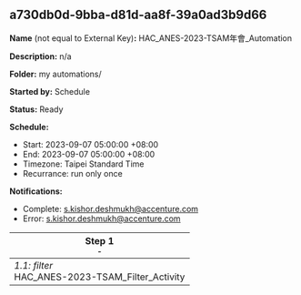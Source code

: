 ## a730db0d-9bba-d81d-aa8f-39a0ad3b9d66

**Name** (not equal to External Key)**:** HAC_ANES-2023-TSAM年會_Automation

**Description:** n/a

**Folder:** my automations/

**Started by:** Schedule

**Status:** Ready

**Schedule:**

* Start: 2023-09-07 05:00:00 +08:00
* End: 2023-09-07 05:00:00 +08:00
* Timezone: Taipei Standard Time
* Recurrance: run only once

**Notifications:**

* Complete: s.kishor.deshmukh@accenture.com
* Error: s.kishor.deshmukh@accenture.com

| Step 1<br>_<small>-</small>_ |
| --- |
| _1.1: filter_<br>HAC_ANES-2023-TSAM_Filter_Activity |
